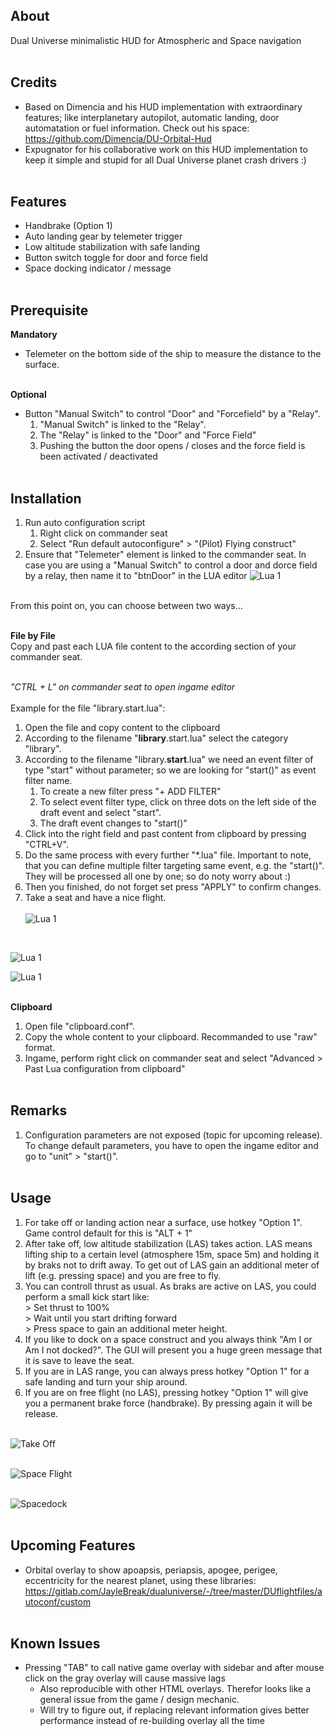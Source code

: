 ## About
Dual Universe minimalistic HUD for Atmospheric and Space navigation
<br/><br/>

## Credits
* Based on Dimencia and his HUD implementation with extraordinary features; like interplanetary autopilot, automatic landing, door automatation or fuel information. Check out his space: https://github.com/Dimencia/DU-Orbital-Hud
* Expugnator for his collaborative work on this HUD implementation to keep it simple and stupid for all Dual Universe planet crash drivers :)
<br/><br/>

## Features
* Handbrake (Option 1)
* Auto landing gear by telemeter trigger
* Low altitude stabilization with safe landing
* Button switch toggle for door and force field
* Space docking indicator / message
<br/><br/>

## Prerequisite
**Mandatory**
* Telemeter on the bottom side of the ship to measure the distance to the surface. 
<br/><br/>

**Optional**
* Button "Manual Switch" to control "Door" and "Forcefield" by a "Relay".
     1. "Manual Switch" is linked to the "Relay".
     1. The "Relay" is linked to the "Door" and "Force Field"
     1. Pushing the button the door opens / closes and the force field is been activated / deactivated
<br/><br/>

## Installation
1. Run auto configuration script 
    1. Right click on commander seat
    1. Select "Run default autoconfigure" > "(Pilot) Flying construct"
1. Ensure that "Telemeter" element is linked to the commander seat. In case you are using a "Manual Switch" to control a door and dorce field by a relay, then name it to "btnDoor" in the LUA editor
![Lua 1](/media/LuaEditor_1.png)
<br/><br/>

From this point on, you can choose between two ways...
<br/><br/>

**File by File** 
<br/>
Copy and past each LUA file content to the according section of your commander seat.
<br/><br/>

*"CTRL + L" on commander seat to open ingame editor*
<br/><br/>
Example for the file "library.start.lua":<br/>

1. Open the file and copy content to the clipboard
1. According to the filename "**library**.start.lua" select the category "library".
1. According to the filename "library.**start**.lua" we need an event filter of type "start" without parameter; so we are looking for "start()" as event filter name.
    1. To create a new filter press "+ ADD FILTER"
    1. To select event filter type, click on three dots on the left side of the draft event and select "start".
    1. The draft event changes to "start()" 
1. Click into the right field and past content from clipboard by pressing "CTRL+V".
1. Do the same process with every further "*.lua" file. Important to note, that you can define multiple filter targeting same event, e.g. the "start()". They will be processed all one by one; so do noty worry about :)
1. Then you finished, do not forget set press "APPLY" to confirm changes.
1. Take a seat and have a nice flight.
<br/><br/>
![Lua 1](/media/LuaEditor_2.png)
<br/>

![Lua 1](/media/LuaEditor_3.png)
<br/>

![Lua 1](/media/LuaEditor_4.png)
<br/><br/>

**Clipboard**
1. Open file "clipboard.conf".
1. Copy the whole content to your clipboard. Recommanded to use "raw" format.
1. Ingame, perform right click on commander seat and select "Advanced > Past Lua configuration from clipboard" 
<br/><br/>

## Remarks
1. Configuration parameters are not exposed (topic for upcoming release). To change default parameters, you have to open the ingame editor and go to "unit" > "start()".
<br/><br/>

## Usage
1. For take off or landing action near a surface, use hotkey "Option 1". Game control default for this is "ALT + 1"
1. After take off, low altitude stabilization (LAS) takes action. LAS means lifting ship to a certain level (atmosphere 15m, space 5m) and holding it by braks not to drift away. To get out of LAS gain an additional meter of lift (e.g. pressing space) and you are free to fly.
1. You can controll thrust as usual. As braks are active on LAS, you could perform a small kick start like: 
<br/>> Set thrust to 100%
<br/>> Wait until you start drifting forward
<br/>> Press space to gain an additional meter height.
1. If you like to dock on a space construct and you always think "Am I or Am I not docked?". The GUI will present you a huge green message that it is save to leave the seat.
1. If you are in LAS range, you can always press hotkey "Option 1" for a safe landing and turn your ship around.
1. If you are on free flight (no LAS), pressing hotkey "Option 1" will give you a permanent brake force (handbrake). By pressing again it will be release.
<br/><br/>

![Take Off](/media/TakeOff.png)
<br/><br/>

![Space Flight](/media/SpaceFlight.png)
<br/><br/>

![Spacedock](/media/Docking.png)
<br/><br/>

## Upcoming Features
* Orbital overlay to show apoapsis, periapsis, apogee, perigee, eccentricity for the nearest planet, using these libraries: https://gitlab.com/JayleBreak/dualuniverse/-/tree/master/DUflightfiles/autoconf/custom
<br/><br/>

## Known Issues
* Pressing "TAB" to call native game overlay with sidebar and after mouse click on the gray overlay will cause massive lags
    * Also reproducible with other HTML overlays. 
    Therefor looks like a general issue from the game / design mechanic.
    * Will try to figure out, if replacing relevant information gives better performance instead of re-building overlay all the time
